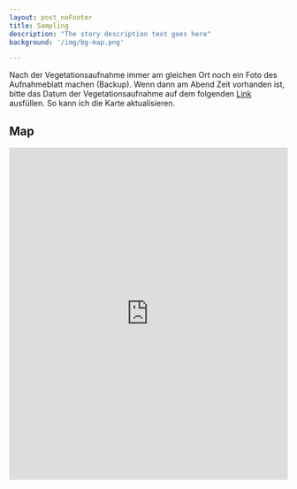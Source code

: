 ```yaml
---
layout: post_noFooter
title: Sampling
description: "The story description text goes here"
background: '/img/bg-map.png'

---
```


Nach der Vegetationsaufnahme immer am gleichen Ort noch ein Foto des Aufnahmeblatt machen (Backup).
Wenn dann am Abend Zeit vorhanden ist, bitte das Datum der Vegetationsaufnahme auf dem folgenden [Link](https://docs.google.com/spreadsheets/d/18OhC-qRRPqjAoWVBoqvb83dQHAMBc_bAA3rGWx4-YAE/edit?usp=sharing) ausfüllen. So kann ich die Karte aktualisieren.

## Map

<iframe src="https://marco-barandun.github.io/graslandvielfalt/resources_website/2025-plot-map.html" height="600px" width="100%" style="border:none;"></iframe>
